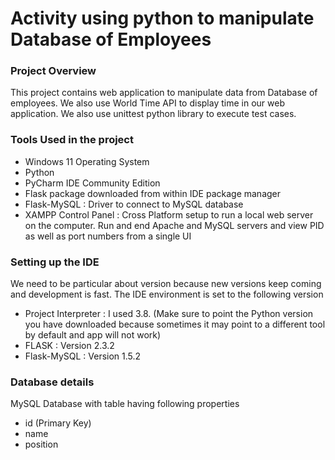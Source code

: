 # Activity using python to manipulate Database of Employees

### Project Overview

This project contains web application to manipulate data from Database of employees.
We also use World Time API to display time in our web application.
We also use unittest python library to execute test cases.

### Tools Used in the project
- Windows 11 Operating System
- Python 
- PyCharm IDE Community Edition
- Flask package downloaded from within IDE package manager
- Flask-MySQL : Driver to connect to MySQL database
- XAMPP Control Panel : Cross Platform setup to run a local web server on the computer. Run and end Apache and MySQL servers and view PID as well as port numbers from a single UI

### Setting up the IDE
We need to be particular about version because new versions keep coming and development is fast.
The IDE environment is set to the following version
- Project Interpreter : I used 3.8.
  (Make sure to point the Python version you have downloaded because sometimes it may point to a different tool by default and app will not work) 
- FLASK :  Version 2.3.2
- Flask-MySQL : Version 1.5.2

### Database details
MySQL Database with table having following properties
- id (Primary Key)
- name
- position


 
